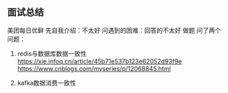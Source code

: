 面试总结
---
美团每日优鲜
先自我介绍：不太好
问遇到的困难：回答的不太好
做题
问了两个问题：

1. redis与数据库数据一致性
https://xie.infoq.cn/article/45b71e537b123e62052d93f9e
https://www.cnblogs.com/myseries/p/12068845.html

2. kafka数据消费一致性